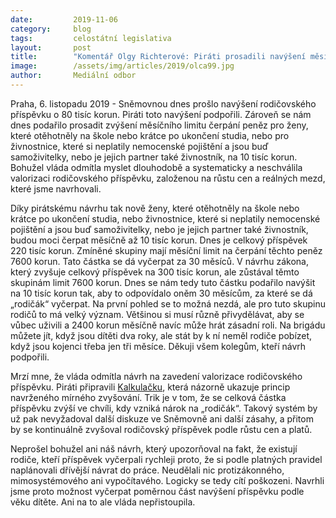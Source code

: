 ```yaml
---
date:         2019-11-06
category:     blog
tags:         celostátní legislativa  
layout:       post
title:        "Komentář Olgy Richterové: Piráti prosadili navýšení měsíčního limitu čerpání rodičovského příspěvku pro ženy, které otěhotněly těsně po studiu či živnostnice samoživitelky"
image:        /assets/img/articles/2019/olca99.jpg
author:       Mediální odbor
---
```



Praha, 6. listopadu 2019 - Sněmovnou dnes prošlo navýšení rodičovského příspěvku o 80 tisíc korun. Piráti toto navýšení podpořili. Zároveň se nám dnes podařilo prosadit zvýšení měsíčního limitu čerpání peněz pro ženy, které otěhotněly na škole nebo krátce po ukončení studia, nebo pro živnostnice, které si neplatily nemocenské pojištění a jsou buď samoživitelky, nebo je jejich partner také živnostník, na 10 tisíc korun. Bohužel vláda odmítla myslet dlouhodobě a systematicky a neschválila valorizaci rodičovského příspěvku, založenou na růstu cen a reálných mezd, které jsme navrhovali. 

Díky pirátskému návrhu tak nově ženy, které otěhotněly na škole nebo krátce po ukončení studia, nebo živnostnice, které si neplatily nemocenské pojištění a jsou buď samoživitelky, nebo je jejich partner také živnostník, budou moci čerpat měsíčně až 10 tisíc korun. Dnes je celkový příspěvek 220 tisíc korun. Zmíněné skupiny mají měsíční limit na čerpání těchto peněz 7600 korun. Tato částka se dá vyčerpat za 30 měsíců. V návrhu zákona, který zvyšuje celkový příspěvek na 300 tisíc korun, ale zůstával těmto skupinám limit 7600 korun. Dnes se nám tedy tuto částku podařilo navýšit na 10 tisíc korun tak, aby to odpovídalo oněm 30 měsícům, za které se dá „rodičák“ vyčerpat. Na první pohled se to možná nezdá, ale pro tuto skupinu rodičů to má velký význam. Většinou si musí různě přivydělávat, aby se vůbec uživili a 2400 korun měsíčně navíc může hrát zásadní roli. Na brigádu můžete jít, když jsou dítěti dva roky, ale stát by k ní neměl rodiče pobízet, když jsou kojenci třeba jen tři měsíce. Děkuji všem kolegům, kteří návrh podpořili.

Mrzí mne, že vláda odmítla návrh na zavedení valorizace rodičovského příspěvku. Piráti připravili [Kalkulačku](https://socialnisystem.pirati.cz/nase-reseni/rodicovsky-prispevek/), která názorně ukazuje princip navrženého mírného zvyšování. Trik je v tom, že se celková částka příspěvku zvýší ve chvíli, kdy vzniká nárok na „rodičák“. Takový systém by už pak nevyžadoval další diskuze ve Sněmovně ani další zásahy, a přitom by se kontinuálně zvyšoval rodičovský příspěvek podle růstu cen a platů. 

Neprošel bohužel ani náš návrh, který upozorňoval na fakt, že existují rodiče, kteří příspěvek vyčerpali rychleji proto, že si podle platných pravidel naplánovali dřívější návrat do práce. Neudělali nic protizákonného, mimosystémového ani vypočítavého. Logicky se tedy cítí poškozeni. Navrhli jsme proto možnost vyčerpat poměrnou část navýšení příspěvku podle věku dítěte. Ani na to ale vláda nepřistoupila. 


